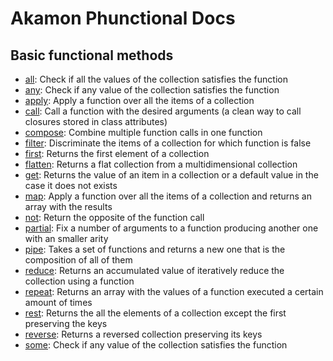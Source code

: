 # Akamon Phunctional Docs

## Basic functional methods

 * [all](functions/all.md): Check if all the values of the collection satisfies the function  
 * [any](functions/any.md): Check if any value of the collection satisfies the function  
 * [apply](functions/apply.md): Apply a function over all the items of a collection  
 * [call](functions/call.md): Call a function with the desired arguments (a clean way to call closures stored in class attributes) 
 * [compose](functions/compose.md): Combine multiple function calls in one function 
 * [filter](functions/filter.md): Discriminate the items of a collection for which function is false 
 * [first](functions/first.md): Returns the first element of a collection
 * [flatten](functions/flatten.md): Returns a flat collection from a multidimensional collection 
 * [get](functions/get.md): Returns the value of an item in a collection or a default value in the case it does not exists 
 * [map](functions/map.md): Apply a function over all the items of a collection and returns an array with the results
 * [not](functions/not.md): Return the opposite of the function call 
 * [partial](functions/partial.md): Fix a number of arguments to a function producing another one with an smaller arity
 * [pipe](functions/reduce.md): Takes a set of functions and returns a new one that is the composition of all of them
 * [reduce](functions/reduce.md): Returns an accumulated value of iteratively reduce the collection using a function
 * [repeat](functions/repeat.md): Returns an array with the values of a function executed a certain amount of times
 * [rest](functions/rest.md): Returns the all the elements of a collection except the first preserving the keys
 * [reverse](functions/reverse.md): Returns a reversed collection preserving its keys
 * [some](functions/some.md): Check if any value of the collection satisfies the function  
